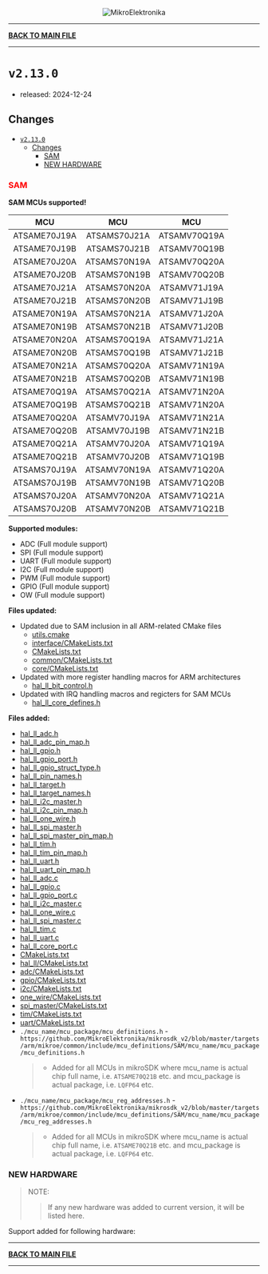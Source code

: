 <p align="center">
  <img src="http://www.mikroe.com/img/designs/beta/logo_small.png?raw=true" alt="MikroElektronika"/>
</p>

---

**[BACK TO MAIN FILE](../../changelog.md)**

---

# `v2.13.0`

+ released: 2024-12-24

## Changes

+ [`v2.13.0`](#v2130)
  + [Changes](#changes)
    + [SAM](#sam)
    + [NEW HARDWARE](#new-hardware)

### <font color=red>SAM</font>

**SAM MCUs supported!**

|       MCU      |       MCU      |       MCU      |
| :------------: | :------------: | :------------: |
|  ATSAME70J19A  |  ATSAMS70J21A  |  ATSAMV70Q19A  |
|  ATSAME70J19B  |  ATSAMS70J21B  |  ATSAMV70Q19B  |
|  ATSAME70J20A  |  ATSAMS70N19A  |  ATSAMV70Q20A  |
|  ATSAME70J20B  |  ATSAMS70N19B  |  ATSAMV70Q20B  |
|  ATSAME70J21A  |  ATSAMS70N20A  |  ATSAMV71J19A  |
|  ATSAME70J21B  |  ATSAMS70N20B  |  ATSAMV71J19B  |
|  ATSAME70N19A  |  ATSAMS70N21A  |  ATSAMV71J20A  |
|  ATSAME70N19B  |  ATSAMS70N21B  |  ATSAMV71J20B  |
|  ATSAME70N20A  |  ATSAMS70Q19A  |  ATSAMV71J21A  |
|  ATSAME70N20B  |  ATSAMS70Q19B  |  ATSAMV71J21B  |
|  ATSAME70N21A  |  ATSAMS70Q20A  |  ATSAMV71N19A  |
|  ATSAME70N21B  |  ATSAMS70Q20B  |  ATSAMV71N19B  |
|  ATSAME70Q19A  |  ATSAMS70Q21A  |  ATSAMV71N20A  |
|  ATSAME70Q19B  |  ATSAMS70Q21B  |  ATSAMV71N20A  |
|  ATSAME70Q20A  |  ATSAMV70J19A  |  ATSAMV71N21A  |
|  ATSAME70Q20B  |  ATSAMV70J19B  |  ATSAMV71N21B  |
|  ATSAME70Q21A  |  ATSAMV70J20A  |  ATSAMV71Q19A  |
|  ATSAME70Q21B  |  ATSAMV70J20B  |  ATSAMV71Q19B  |
|  ATSAMS70J19A  |  ATSAMV70N19A  |  ATSAMV71Q20A  |
|  ATSAMS70J19B  |  ATSAMV70N19B  |  ATSAMV71Q20B  |
|  ATSAMS70J20A  |  ATSAMV70N20A  |  ATSAMV71Q21A  |
|  ATSAMS70J20B  |  ATSAMV70N20B  |  ATSAMV71Q21B  |

**Supported modules:**

+ ADC (Full module support)
+ SPI (Full module support)
+ UART (Full module support)
+ I2C (Full module support)
+ PWM (Full module support)
+ GPIO (Full module support)
+ OW (Full module support)

**Files updated:**

+ Updated due to SAM inclusion in all ARM-related CMake files
  + [utils.cmake](https://github.com/MikroElektronika/mikrosdk_v2/blob/master/cmake/utils.cmake)
  + [interface/CMakeLists.txt](https://github.com/MikroElektronika/mikrosdk_v2/blob/master/hal/interface/CMakeLists.txt)
  + [CMakeLists.txt](https://github.com/MikroElektronika/mikrosdk_v2/blob/master/targets/arm/mikroe/CMakeLists.txt)
  + [common/CMakeLists.txt](https://github.com/MikroElektronika/mikrosdk_v2/blob/master/targets/arm/mikroe/common/CMakeLists.txt)
  + [core/CMakeLists.txt](https://github.com/MikroElektronika/mikrosdk_v2/blob/master/targets/arm/mikroe/core/CMakeLists.txt)
+ Updated with more register handling macros for ARM architectures
  + [hal_ll_bit_control.h](https://github.com/MikroElektronika/mikrosdk_v2/blob/master/targets/arm/mikroe/common/include/hal_ll_bit_control.h)
+ Updated with IRQ handling macros and regicters for SAM MCUs
  + [hal_ll_core_defines.h](https://github.com/MikroElektronika/mikrosdk_v2/blob/master/targets/arm/mikroe/core/include/hal_ll_core_defines.h)

**Files added:**

+ [hal_ll_adc.h](https://github.com/MikroElektronika/mikrosdk_v2/blob/master/targets/arm/mikroe/sam/include/adc/hal_ll_adc.h)
+ [hal_ll_adc_pin_map.h](https://github.com/MikroElektronika/mikrosdk_v2/blob/master/targets/arm/mikroe/sam/include/adc/hal_ll_adc_pin_map/implementations/implementation_1/hal_ll_adc_pin_map.h)
+ [hal_ll_gpio.h](https://github.com/MikroElektronika/mikrosdk_v2/blob/master/targets/arm/mikroe/sam/include/gpio/hal_ll_gpio.h)
+ [hal_ll_gpio_port.h](https://github.com/MikroElektronika/mikrosdk_v2/blob/master/targets/arm/mikroe/sam/include/gpio/hal_ll_gpio_port.h)
+ [hal_ll_gpio_struct_type.h](https://github.com/MikroElektronika/mikrosdk_v2/blob/master/targets/arm/mikroe/sam/include/gpio/implementations/implementation_1/hal_ll_gpio_struct_type.h)
+ [hal_ll_pin_names.h](https://github.com/MikroElektronika/mikrosdk_v2/blob/master/targets/arm/mikroe/sam/include/hal_ll_pin_names.h)
+ [hal_ll_target.h](https://github.com/MikroElektronika/mikrosdk_v2/blob/master/targets/arm/mikroe/sam/include/hal_ll_target.h)
+ [hal_ll_target_names.h](https://github.com/MikroElektronika/mikrosdk_v2/blob/master/targets/arm/mikroe/sam/include/hal_ll_target_names.h)
+ [hal_ll_i2c_master.h](https://github.com/MikroElektronika/mikrosdk_v2/blob/master/targets/arm/mikroe/sam/include/i2c/hal_ll_i2c_master.h)
+ [hal_ll_i2c_pin_map.h](https://github.com/MikroElektronika/mikrosdk_v2/blob/master/targets/arm/mikroe/sam/include/i2c/hal_ll_i2c_pin_map/implementations/implementation_1/hal_ll_i2c_pin_map.h)
+ [hal_ll_one_wire.h](https://github.com/MikroElektronika/mikrosdk_v2/blob/master/targets/arm/mikroe/sam/include/one_wire/implementations/implementation_1/hal_ll_one_wire.h)
+ [hal_ll_spi_master.h](https://github.com/MikroElektronika/mikrosdk_v2/blob/master/targets/arm/mikroe/sam/include/spi_master/hal_ll_spi_master.h)
+ [hal_ll_spi_master_pin_map.h](https://github.com/MikroElektronika/mikrosdk_v2/blob/master/targets/arm/mikroe/sam/include/spi_master/hal_ll_spi_master_pin_map/implementations/implementation_1/hal_ll_spi_master_pin_map.h)
+ [hal_ll_tim.h](https://github.com/MikroElektronika/mikrosdk_v2/blob/master/targets/arm/mikroe/sam/include/tim/hal_ll_tim.h)
+ [hal_ll_tim_pin_map.h](https://github.com/MikroElektronika/mikrosdk_v2/blob/master/targets/arm/mikroe/sam/include/tim/hal_ll_tim_pin_map/implementations/implementation_1/hal_ll_tim_pin_map.h)
+ [hal_ll_uart.h](https://github.com/MikroElektronika/mikrosdk_v2/blob/master/targets/arm/mikroe/sam/include/uart/hal_ll_uart.h)
+ [hal_ll_uart_pin_map.h](https://github.com/MikroElektronika/mikrosdk_v2/blob/master/targets/arm/mikroe/sam/include/uart/hal_ll_uart_pin_map/implementations/implementation_1/hal_ll_uart_pin_map.h)
+ [hal_ll_adc.c](https://github.com/MikroElektronika/mikrosdk_v2/blob/master/targets/arm/mikroe/sam/src/adc/implementations/implementation_1/hal_ll_adc.c)
+ [hal_ll_gpio.c](https://github.com/MikroElektronika/mikrosdk_v2/blob/master/targets/arm/mikroe/sam/src/gpio/hal_ll_gpio.c)
+ [hal_ll_gpio_port.c](https://github.com/MikroElektronika/mikrosdk_v2/blob/master/targets/arm/mikroe/sam/src/gpio/implementations/implementation_1/hal_ll_gpio_port.c)
+ [hal_ll_i2c_master.c](https://github.com/MikroElektronika/mikrosdk_v2/blob/master/targets/arm/mikroe/sam/src/i2c/implementations/implementation_1/hal_ll_i2c_master.c)
+ [hal_ll_one_wire.c](https://github.com/MikroElektronika/mikrosdk_v2/blob/master/targets/arm/mikroe/sam/src/one_wire/implementations/implementation_1/hal_ll_one_wire.c)
+ [hal_ll_spi_master.c](https://github.com/MikroElektronika/mikrosdk_v2/blob/master/targets/arm/mikroe/sam/src/spi_master/implementations/implementation_1/hal_ll_spi_master.c)
+ [hal_ll_tim.c](https://github.com/MikroElektronika/mikrosdk_v2/blob/master/targets/arm/mikroe/sam/src/tim/implementations/implementation_1/hal_ll_tim.c)
+ [hal_ll_uart.c](https://github.com/MikroElektronika/mikrosdk_v2/blob/master/targets/arm/mikroe/sam/src/uart/implementations/implementation_1/hal_ll_uart.c)
+ [hal_ll_core_port.c](https://github.com/MikroElektronika/mikrosdk_v2/blob/master/targets/arm/mikroe/core/src/sam/m7/hal_ll_core_port.c)
+ [CMakeLists.txt](https://github.com/MikroElektronika/mikrosdk_v2/blob/master/targets/arm/mikroe/sam/CMakeLists.txt)
+ [hal_ll/CMakeLists.txt](https://github.com/MikroElektronika/mikrosdk_v2/blob/master/targets/arm/mikroe/sam/src/hal_ll/CMakeLists.txt)
+ [adc/CMakeLists.txt](https://github.com/MikroElektronika/mikrosdk_v2/blob/master/targets/arm/mikroe/sam/src/adc/CMakeLists.txt)
+ [gpio/CMakeLists.txt](https://github.com/MikroElektronika/mikrosdk_v2/blob/master/targets/arm/mikroe/sam/src/gpio/CMakeLists.txt)
+ [i2c/CMakeLists.txt](https://github.com/MikroElektronika/mikrosdk_v2/blob/master/targets/arm/mikroe/sam/src/i2c/CMakeLists.txt)
+ [one_wire/CMakeLists.txt](https://github.com/MikroElektronika/mikrosdk_v2/blob/master/targets/arm/mikroe/sam/src/one_wire/CMakeLists.txt)
+ [spi_master/CMakeLists.txt](https://github.com/MikroElektronika/mikrosdk_v2/blob/master/targets/arm/mikroe/sam/src/spi_master/CMakeLists.txt)
+ [tim/CMakeLists.txt](https://github.com/MikroElektronika/mikrosdk_v2/blob/master/targets/arm/mikroe/sam/src/tim/CMakeLists.txt)
+ [uart/CMakeLists.txt](https://github.com/MikroElektronika/mikrosdk_v2/blob/master/targets/arm/mikroe/sam/src/uart/CMakeLists.txt)
+ `./mcu_name/mcu_package/mcu_definitions.h` - `https://github.com/MikroElektronika/mikrosdk_v2/blob/master/targets/arm/mikroe/common/include/mcu_definitions/SAM/mcu_name/mcu_package/mcu_definitions.h`
  > + Added for all MCUs in mikroSDK where mcu_name is actual chip full name, i.e. `ATSAME70Q21B` etc. and mcu_package is actual package, i.e. `LQFP64` etc.
+ `./mcu_name/mcu_package/mcu_reg_addresses.h` - `https://github.com/MikroElektronika/mikrosdk_v2/blob/master/targets/arm/mikroe/common/include/mcu_definitions/SAM/mcu_name/mcu_package/mcu_reg_addresses.h`
  > + Added for all MCUs in mikroSDK where mcu_name is actual chip full name, i.e. `ATSAME70Q21B` etc. and mcu_package is actual package, i.e. `LQFP64` etc.

### NEW HARDWARE

> NOTE:
>> If any new hardware was added to current version, it will be listed here.

Support added for following hardware:

---

**[BACK TO MAIN FILE](../../changelog.md)**

---
